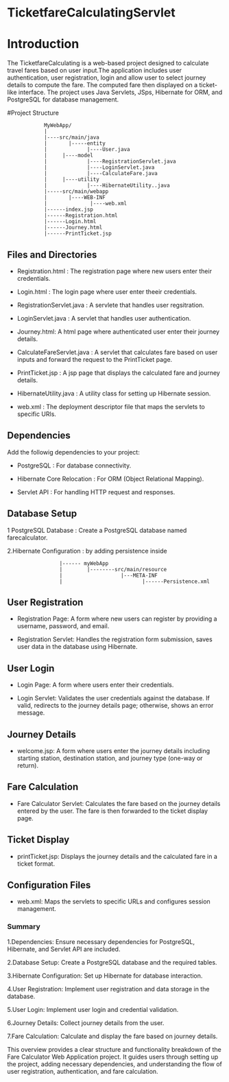 # TicketfareCalculatingServlet

# Introduction
The TicketfareCalculating is a web-based project designed to calculate travel fares based on user input.The application includes user authentication, user registration, login and allow user to select journey details to compute the fare. The computed fare then displayed on a ticket-like interface. The project uses Java Servlets, JSps, Hibernate for ORM, and PostgreSQL for database management.

#Project Structure

                MyWebApp/
                |
                |----src/main/java
                |       |-----entity
                |             |----User.java
                |     |----model
                |             |----RegistrationServlet.java
                |             |----LoginServlet.java
                |             |----CalculateFare.java
                |     |----utility
                |             |----HibernateUtility..java
                |-----src/main/webapp
                |       |----WEB-INF
                |              |----web.xml
                |------index.jsp
                |------Registration.html
                |------Login.html
                |------Journey.html
                |------PrintTicket.jsp

## Files and Directories
* Registration.html : The registration page where new users enter their credentials.

* Login.html : The login page where user enter theeir credentials.

* RegistrationServlet.java : A servlete that handles user regsitration.

* LoginServlet.java : A servlet that handles user authentication.

* Journey.html: A html page where authenticated user enter their journey details.

* CalculateFareServlet.java : A servlet that calculates fare based on user inputs and forward the request to the PrintTicket page.

* PrintTicket.jsp : A jsp page that displays the calculated fare and journey details.

* HibernateUtility.java : A utility class for setting up Hibernate session.

* web.xml : The deployment descriptor file that maps the servlets to specific URls.

## Dependencies 
Add the followig dependencies to your project: 

* PostgreSQL : For database connectivity.

* Hibernate Core Relocation : For ORM (Object Relational Mapping).

* Servlet API : For handling HTTP request and responses.

## Database Setup

1 PostgreSQL Database : Create a PostgreSQL database named farecalculator.

2.Hibernate Configuration : by adding persistence inside

                     |------ myWebApp
                     |        |--------src/main/resource
                     |                   |---META-INF
                     |                          |------Persistence.xml

## User Registration
* Registration Page: A form where new users can register by providing a username, password, and email.

* Registration Servlet: Handles the registration form submission, saves user data in the database using Hibernate.

## User Login

* Login Page: A form where users enter their credentials.

* Login Servlet: Validates the user credentials against the database. If valid, redirects to the journey details page; otherwise, shows an error message.

## Journey Details

* welcome.jsp: A form where users enter the journey details including starting station, destination station, and journey type (one-way or return).

## Fare Calculation

* Fare Calculator Servlet: Calculates the fare based on the journey details entered by the user. The fare is then forwarded to the ticket display page.

## Ticket Display

* printTicket.jsp: Displays the journey details and the calculated fare in a ticket format.

## Configuration Files

* web.xml: Maps the servlets to specific URLs and configures session management.

### Summary

1.Dependencies: Ensure necessary dependencies for PostgreSQL, Hibernate, and Servlet API are included.

2.Database Setup: Create a PostgreSQL database and the required tables.

3.Hibernate Configuration: Set up Hibernate for database interaction.

4.User Registration: Implement user registration and data storage in the database.

5.User Login: Implement user login and credential validation.

6.Journey Details: Collect journey details from the user.

7.Fare Calculation: Calculate and display the fare based on journey details.

This overview provides a clear structure and functionality breakdown of the Fare Calculator Web Application project. It guides users through setting up the project, adding necessary dependencies, and understanding the flow of user registration, authentication, and fare calculation.

  
